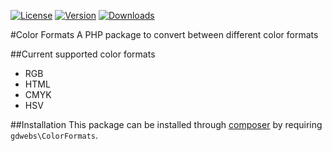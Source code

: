 [![License](https://img.shields.io/packagist/l/gdwebs/color-formats.svg?maxAge=86400)](LICENSE.md)
[![Version](https://img.shields.io/github/release/GeoffreyDijkstra/Color-Formats.svg?maxAge=86400)](https://github.com/GeoffreyDijkstra/Color-Formats/releases)
[![Downloads](https://img.shields.io/packagist/dd/gdwebs/color-formats.svg?maxAge=86400)](https://packagist.org/packages/gdwebs/color-formats)

#Color Formats
A PHP package to convert between different color formats

##Current supported color formats
* RGB
* HTML
* CMYK
* HSV

##Installation
This package can be installed through [composer](https://getcomposer.org/) by requiring `gdwebs\ColorFormats`.
